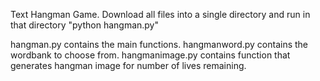 Text Hangman Game. Download all files into a single directory and run in that directory "python hangman.py"

hangman.py contains the main functions.
hangmanword.py contains the wordbank to choose from.
hangmanimage.py contains function that generates hangman image for number of lives remaining. 
